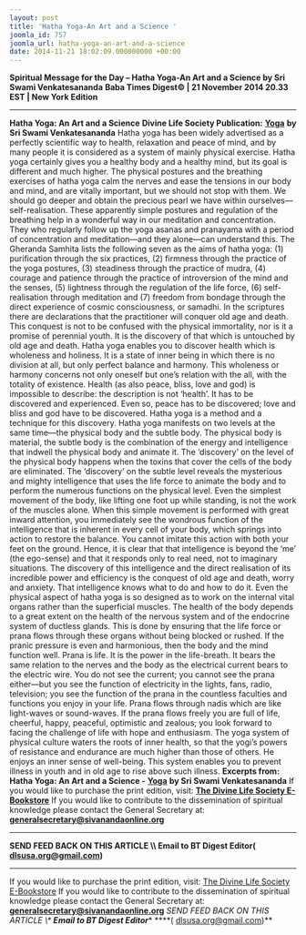 ```yaml
---
layout: post
title: 'Hatha Yoga-An Art and a Science '
joomla_id: 757
joomla_url: hatha-yoga-an-art-and-a-science
date: 2014-11-21 18:02:09.000000000 +00:00
---
```

**Spiritual Message for the Day – Hatha Yoga-An Art and a Science by Sri Swami Venkatesananda**
**Baba Times Digest© | 21 November 2014 20.33 EST | New York Edition**
* * *  
**Hatha Yoga: An Art and a Science**
**Divine Life Society Publication:** [**Yoga**](http://www.dlshq.org/discourse/jul2003.htm) **by Sri Swami Venkatesananda**
Hatha yoga has been widely advertised as a perfectly scientific way to health, relaxation and peace of mind, and by many people it is considered as a system of mainly physical exercise. Hatha yoga certainly gives you a healthy body and a healthy mind, but its goal is different and much higher.
The physical postures and the breathing exercises of hatha yoga calm the nerves and ease the tensions in our body and mind, and are vitally important, but we should not stop with them. We should go deeper and obtain the precious pearl we have within ourselves—self-realisation.
These apparently simple postures and regulation of the breathing help in a wonderful way in our meditation and concentration. They who regularly follow up the yoga asanas and pranayama with a period of concentration and meditation—and they alone—can understand this.
The Gheranda Samhita lists the following seven as the aims of hatha yoga: (1) purification through the six practices, (2) firmness through the practice of the yoga postures, (3) steadiness through the practice of mudra, (4) courage and patience through the practice of introversion of the mind and the senses, (5) lightness through the regulation of the life force, (6) self-realisation through meditation and (7) freedom from bondage through the direct experience of cosmic consciousness, or samadhi.
In the scriptures there are declarations that the practitioner will conquer old age and death. This conquest is not to be confused with the physical immortality, nor is it a promise of perennial youth. It is the discovery of that which is untouched by old age and death.
Hatha yoga enables you to discover health which is wholeness and holiness. It is a state of inner being in which there is no division at all, but only perfect balance and harmony. This wholeness or harmony concerns not only oneself but one’s relation with the all, with the totality of existence.
Health (as also peace, bliss, love and god) is impossible to describe: the description is not ‘health’. It has to be discovered and experienced. Even so, peace has to be discovered; love and bliss and god have to be discovered. Hatha yoga is a method and a technique for this discovery.
Hatha yoga manifests on two levels at the same time—the physical body and the subtle body. The physical body is material, the subtle body is the combination of the energy and intelligence that indwell the physical body and animate it. The ‘discovery’ on the level of the physical body happens when the toxins that cover the cells of the body are eliminated. The ‘discovery’ on the subtle level reveals the mysterious and mighty intelligence that uses the life force to animate the body and to perform the numerous functions on the physical level.
Even the simplest movement of the body, like lifting one foot up while standing, is not the work of the muscles alone. When this simple movement is performed with great inward attention, you immediately see the wondrous function of the intelligence that is inherent in every cell of your body, which springs into action to restore the balance. You cannot imitate this action with both your feet on the ground. Hence, it is clear that that intelligence is beyond the ‘me’ (the ego-sense) and that it responds only to real need, not to imaginary situations. The discovery of this intelligence and the direct realisation of its incredible power and efficiency is the conquest of old age and death, worry and anxiety. That intelligence knows what to do and how to do it.
Even the physical aspect of hatha yoga is so designed as to work on the internal vital organs rather than the superficial muscles. The health of the body depends to a great extent on the health of the nervous system and of the endocrine system of ductless glands. This is done by ensuring that the life force or prana flows through these organs without being blocked or rushed. If the pranic pressure is even and harmonious, then the body and the mind function well.
Prana is life. It is the power in the life-breath. It bears the same relation to the nerves and the body as the electrical current bears to the electric wire. You do not see the current; you cannot see the prana either—but you see the function of electricity in the lights, fans, radio, television; you see the function of the prana in the countless faculties and functions you enjoy in your life.
Prana flows through nadis which are like light-waves or sound-waves. If the prana flows freely you are full of life, cheerful, happy, peaceful, optimistic and zealous; you look forward to facing the challenge of life with hope and enthusiasm.
The yoga system of physical culture waters the roots of inner health, so that the yogi’s powers of resistance and endurance are much higher than those of others. He enjoys an inner sense of well-being. This system enables you to prevent illness in youth and in old age to rise above such illness.
**Excerpts from:**  **Hatha Yoga: An Art and a Science -** [**Yoga**](http://www.dlshq.org/discourse/jul2003.htm) **by Sri Swami Venkatesananda**
If you would like to purchase the print edition, visit: **[The Divine Life Society E-Bookstore](http://www.dlshq.org/download/download.htm)**
If you would like to contribute to the dissemination of spiritual knowledge please contact the General Secretary at: [](mailto:%20%3Cscript%20type=%27text/javascript%27%3E%20%3C%21--%20var%20prefix%20=%20%27ma%27%20+%20%27il%27%20+%20%27to%27;%20var%20path%20=%20%27hr%27%20+%20%27ef%27%20+%20%27=%27;%20var%20addy57016%20=%20%27generalsecretary%27%20+%20%27@%27;%20addy57016%20=%20addy57016%20+%20%27sivanandaonline%27%20+%20%27.%27%20+%20%27org%27;%20document.write%28%27%3Ca%20%27%20+%20path%20+%20%27%5C%27%27%20+%20prefix%20+%20%27:%27%20+%20addy57016%20+%20%27%5C%27%3E%27%29;%20document.write%28addy57016%29;%20document.write%28%27%3C%5C/a%3E%27%29;%20//--%3E%5Cn%20%3C/script%3E%3Cscript%20type=%27text/javascript%27%3E%20%3C%21--%20document.write%28%27%3Cspan%20style=%5C%27display:%20none;%5C%27%3E%27%29;%20//--%3E%20%3C/script%3EThis%20email%20address%20is%20being%20protected%20from%20spambots.%20You%20need%20JavaScript%20enabled%20to%20view%20it.%20%3Cscript%20type=%27text/javascript%27%3E%20%3C%21--%20document.write%28%27%3C/%27%29;%20document.write%28%27span%3E%27%29;%20//--%3E%20%3C/script%3E?subject=Contribution%20to%20Dissemination%20of%20Spiritual%20Knowledge) **generalsecretary@sivanandaonline.org**
****
**SEND FEED BACK ON THIS ARTICLE \\\ Email to BT Digest Editor[](mailto:%20%3Cscript%20type=%27text/javascript%27%3E%20%3C%21--%20var%20prefix%20=%20%27ma%27%20+%20%27il%27%20+%20%27to%27;%20var%20path%20=%20%27hr%27%20+%20%27ef%27%20+%20%27=%27;%20var%20addy72654%20=%20%27dlsusa.org%27%20+%20%27@%27;%20addy72654%20=%20addy72654%20+%20%27gmail%27%20+%20%27.%27%20+%20%27com%27;%20document.write%28%27%3Ca%20%27%20+%20path%20+%20%27%5C%27%27%20+%20prefix%20+%20%27:%27%20+%20addy72654%20+%20%27%5C%27%3E%27%29;%20document.write%28addy72654%29;%20document.write%28%27%3C%5C/a%3E%27%29;%20//--%3E%5Cn%20%3C/script%3E%3Cscript%20type=%27text/javascript%27%3E%20%3C%21--%20document.write%28%27%3Cspan%20style=%5C%27display:%20none;%5C%27%3E%27%29;%20//--%3E%20%3C/script%3EThis%20email%20address%20is%20being%20protected%20from%20spambots.%20You%20need%20JavaScript%20enabled%20to%20view%20it.%20%3Cscript%20type=%27text/javascript%27%3E%20%3C%21--%20document.write%28%27%3C/%27%29;%20document.write%28%27span%3E%27%29;%20//--%3E%20%3C/script%3E?subject=DLS%20Posts)( [dlsusa.org@gmail.com](mailto:dlsusa.org@gmail.com))**
* * *
  
If you would like to purchase the print edition, visit: [The Divine Life Society E-Bookstore](http://www.dlshq.org/download/download.htm)
If you would like to contribute to the dissemination of spiritual knowledge please contact the General Secretary at: **[generalsecretary@sivanandaonline.org](mailto:generalsecretary@sivanandaonline.org)**
**SEND FEED BACK ON THIS ARTICLE \\\**  **Email to BT Digest Editor**** [](mailto:%20%3Cscript%20type=%27text/javascript%27%3E%20%3C%21--%20var%20prefix%20=%20%27ma%27%20+%20%27il%27%20+%20%27to%27;%20var%20path%20=%20%27hr%27%20+%20%27ef%27%20+%20%27=%27;%20var%20addy72654%20=%20%27dlsusa.org%27%20+%20%27@%27;%20addy72654%20=%20addy72654%20+%20%27gmail%27%20+%20%27.%27%20+%20%27com%27;%20document.write%28%27%3Ca%20%27%20+%20path%20+%20%27%5C%27%27%20+%20prefix%20+%20%27:%27%20+%20addy72654%20+%20%27%5C%27%3E%27%29;%20document.write%28addy72654%29;%20document.write%28%27%3C%5C/a%3E%27%29;%20//--%3E%5Cn%20%3C/script%3E%3Cscript%20type=%27text/javascript%27%3E%20%3C%21--%20document.write%28%27%3Cspan%20style=%5C%27display:%20none;%5C%27%3E%27%29;%20//--%3E%20%3C/script%3EThis%20email%20address%20is%20being%20protected%20from%20spambots.%20You%20need%20JavaScript%20enabled%20to%20view%20it.%20%3Cscript%20type=%27text/javascript%27%3E%20%3C%21--%20document.write%28%27%3C/%27%29;%20document.write%28%27span%3E%27%29;%20//--%3E%20%3C/script%3E?subject=DLS%20Posts)****( [dlsusa.org@gmail.com](mailto:dlsusa.org@gmail.com))**  
